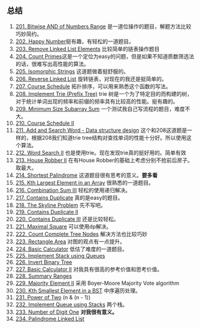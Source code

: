 ## 总结

1. [201. Bitwise AND of Numbers Range](https://leetcode.com/problems/bitwise-and-of-numbers-range/description/) 是一道位操作的题目，解题方法比较巧妙简约。
2. [202. Happy Number](https://leetcode.com/problems/happy-number/description/)挺有趣，有轻松的一道题目。
3. [203. Remove Linked List Elements](https://leetcode.com/problems/remove-linked-list-elements/description/) 比较简单的链表操作题目
4. [204. Count Primes](https://leetcode.com/problems/count-primes/description/)这是一个定位为easy的问题，但是如果不知道质数筛选法的话，很难写出高性能的算法。
5. [205. Isomorphic Strings](https://leetcode.com/problems/isomorphic-strings/description/) 这道题做着挺舒服的。
6. [206. Reverse Linked List](https://leetcode.com/problems/reverse-linked-list/description/) 旋转链表，对现在的我还是挺简单的。
7. [207. Course Schedule](https://leetcode.com/problems/course-schedule/) 拓扑排序，可以用来熟悉这个函数的写法。
8. [208. Implement Trie (Prefix Tree)](https://leetcode.com/problems/implement-trie-prefix-tree/discuss/) trie 树是一个为了特定目的而构建的树，对于统计单词出现的频率和前缀的频率具有比较高的性能。挺有趣的。
9. [209. Minimum Size Subarray Sum](https://leetcode.com/problems/minimum-size-subarray-sum/description/) 一个测试我自己写流程的题目，难度不大。
10. [210. Course Schedule II](https://leetcode.com/problems/course-schedule-ii/description/) 
11. [211. Add and Search Word - Data structure design](https://leetcode.com/problems/add-and-search-word-data-structure-design/description/) 这个和208这道题是一样的，根据208我们知道trie tree结构对查找单词的性能十分好。所以使用这个算法。
12. [212. Word Search II](https://leetcode.com/problems/word-search-ii/description/) 也是使用trie。现在发现trie真的挺好用的。简单有效
13. [213. House Robber II](https://leetcode.com/problems/house-robber-ii/description/) 在有House Robber的基础上考虑分别不抢前后房子。取最大。
14. [214. Shortest Palindrome](https://leetcode.com/problems/shortest-palindrome/description/) 这道题目很有思考的意义。**要多看**
15. [215. Kth Largest Element in an Array](https://leetcode.com/problems/kth-largest-element-in-an-array/description/) 很熟悉的一道题目。
16. [216. Combination Sum III](https://leetcode.com/problems/combination-sum-iii/description/) 轻松的使用递归解决。
17. [217. Contains Duplicate](https://leetcode.com/problems/contains-duplicate/description/) 真的是easy的题目。
18. [218. The Skyline Problem](https://leetcode.com/problems/the-skyline-problem/description/) 先不写吧。
19. [219. Contains Duplicate II](https://leetcode.com/problems/contains-duplicate-ii/description/)
20. [220. Contains Duplicate III](https://leetcode.com/problems/contains-duplicate-iii/description/) 还是比较轻松。
21. [221. Maximal Square](https://leetcode.com/problems/maximal-square/description/)  可以使用dp解决。
22. [222. Count Complete Tree Nodes](https://leetcode.com/problems/count-complete-tree-nodes/description/)  解决方法也比较巧妙
23. [223. Rectangle Area](https://leetcode.com/problems/rectangle-area/description/)  对图的观点有一点提升。
24. [224. Basic Calculator](https://leetcode.com/problems/basic-calculator/description/) 低估了难度的一道题目。
25. [225. Implement Stack using Queues](https://leetcode.com/problems/implement-stack-using-queues/description/) 
26. [226. Invert Binary Tree](https://leetcode.com/problems/invert-binary-tree/description/) 
27. [227. Basic Calculator II](https://leetcode.com/problems/basic-calculator-ii/description/) 对我具有很高的参考价值和思考价值。
28. [228. Summary Ranges](https://leetcode.com/problems/summary-ranges/description/) 
29. [229. Majority Element II](https://leetcode.com/problems/majority-element-ii/description/) 采用 Boyer-Moore Majority Vote algorithm 
30. [230. Kth Smallest Element in a BST](https://leetcode.com/problems/kth-smallest-element-in-a-bst/description/) 中序遍历处理。
31. [231. Power of Two](https://leetcode.com/problems/power-of-two/) (n & (n - 1))
32. [232. Implement Queue using Stacks](https://leetcode.com/problems/implement-queue-using-stacks/description/) 两个栈。
33. [233. Number of Digit One](https://leetcode.com/problems/number-of-digit-one/description/) **对我很有意义。**
34. [234. Palindrome Linked List](https://leetcode.com/problems/palindrome-linked-list/description/) 